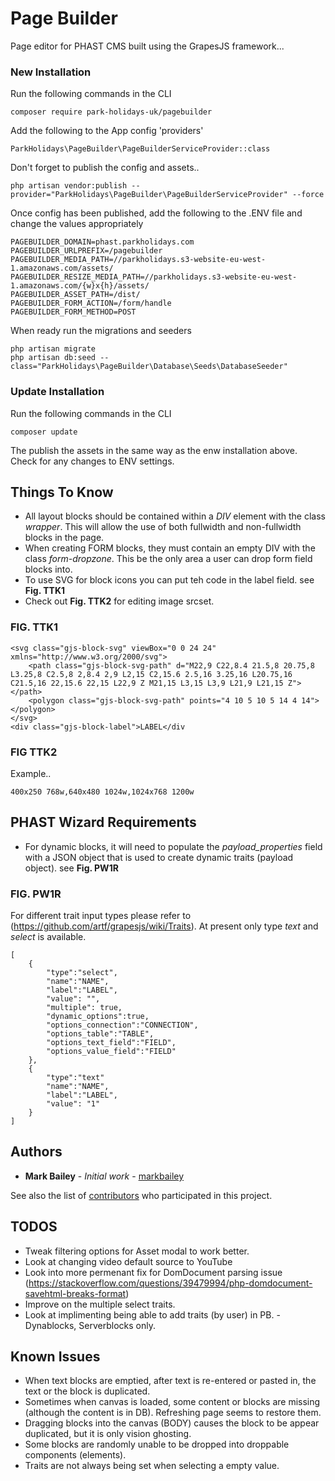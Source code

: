 # Page Builder

Page editor for PHAST CMS built using the GrapesJS framework...

### New Installation

Run the following commands in the CLI

```
composer require park-holidays-uk/pagebuilder
```

Add the following to the App config 'providers'

```
ParkHolidays\PageBuilder\PageBuilderServiceProvider::class
```

Don't forget to publish the config and assets..

```
php artisan vendor:publish --provider="ParkHolidays\PageBuilder\PageBuilderServiceProvider" --force
```

Once config has been published, add the following to the .ENV file and change the values appropriately

```
PAGEBUILDER_DOMAIN=phast.parkholidays.com
PAGEBUILDER_URLPREFIX=/pagebuilder
PAGEBUILDER_MEDIA_PATH=//parkholidays.s3-website-eu-west-1.amazonaws.com/assets/
PAGEBUILDER_RESIZE_MEDIA_PATH=//parkholidays.s3-website-eu-west-1.amazonaws.com/{w}x{h}/assets/
PAGEBUILDER_ASSET_PATH=/dist/
PAGEBUILDER_FORM_ACTION=/form/handle
PAGEBUILDER_FORM_METHOD=POST
```

When ready run the migrations and seeders

```
php artisan migrate
php artisan db:seed --class="ParkHolidays\PageBuilder\Database\Seeds\DatabaseSeeder"
```

### Update Installation

Run the following commands in the CLI

```
composer update
```

The publish the assets in the same way as the enw installation above.
Check for any changes to ENV settings.

## Things To Know

* All layout blocks should be contained within a *DIV* element with the class *wrapper*. This will allow the use of both fullwidth and non-fullwidth blocks in the page.
* When creating FORM blocks, they must contain an empty DIV with the class *form-dropzone*. This be the only area a user can drop form field blocks into.
* To use SVG for block icons you can put teh code in the label field. see **Fig. TTK1**
* Check out **Fig. TTK2** for editing image srcset.

### FIG. TTK1

```
<svg class="gjs-block-svg" viewBox="0 0 24 24" xmlns="http://www.w3.org/2000/svg">
    <path class="gjs-block-svg-path" d="M22,9 C22,8.4 21.5,8 20.75,8 L3.25,8 C2.5,8 2,8.4 2,9 L2,15 C2,15.6 2.5,16 3.25,16 L20.75,16 C21.5,16 22,15.6 22,15 L22,9 Z M21,15 L3,15 L3,9 L21,9 L21,15 Z"></path>
    <polygon class="gjs-block-svg-path" points="4 10 5 10 5 14 4 14"></polygon>
</svg>
<div class="gjs-block-label">LABEL</div
```

### FIG TTK2
Example..

```
400x250 768w,640x480 1024w,1024x768 1200w
```

## PHAST Wizard Requirements

* For dynamic blocks, it will need to populate the *payload_properties* field with a JSON object that is used to create dynamic traits (payload object). see **Fig. PW1R**

### FIG. PW1R
For different trait input types please refer to (https://github.com/artf/grapesjs/wiki/Traits).
At present only type *text* and *select* is available.
```
[
    {
        "type":"select",
        "name":"NAME",
        "label":"LABEL", 
        "value": "", 
        "multiple": true,
        "dynamic_options":true, 
        "options_connection":"CONNECTION",
        "options_table":"TABLE",
        "options_text_field":"FIELD",
        "options_value_field":"FIELD"
    },
    {
        "type":"text"
        "name":"NAME", 
        "label":"LABEL",
        "value": "1"
    }
]
```

## Authors

* **Mark Bailey** - *Initial work* - [markbailey](https://github.com/markbailey)

See also the list of [contributors](https://github.com/park-holidays-uk/pagebuilder/contributors) who participated in this project.

## TODOS

* Tweak filtering options for Asset modal to work better.
* Look at changing video default source to YouTube
* Look into more permenant fix for DomDocument parsing issue (https://stackoverflow.com/questions/39479994/php-domdocument-savehtml-breaks-format)
* Improve on the multiple select traits.
* Look at implimenting being able to add traits (by user) in PB. - Dynablocks, Serverblocks only.

## Known Issues

* When text blocks are emptied, after text is re-entered or pasted in, the text or the block is duplicated.
* Sometimes when canvas is loaded, some content or blocks are missing (although the content is in DB). Refreshing page seems to restore them.
* Dragging blocks into the canvas (BODY) causes the block to be appear duplicated, but it is only vision ghosting.
* Some blocks are randomly unable to be dropped into droppable components (elements).
* Traits are not always being set when selecting a empty value.